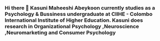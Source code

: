 ### Hi there 👋  Kasuni Maheeshi Abeykoon currently studies as a Psychology & Bussiness undergraduate at CIIHE - Colombo International Institute of Higher Education. Kasuni does research in Organizational Psychology ,Neuroscience ,Neuromarketing and Consumer Psychology 

<!--
**maheeshiabeykoon/maheeshiabeykoon** is a ✨ _special_ ✨ repository because its `README.md` (this file) appears on your GitHub profile.

Here are some ideas to get you started:

- 🔭 I’m currently working on ...
- 🌱 I’m currently learning ...
- 👯 I’m looking to collaborate on ...
- 🤔 I’m looking for help with ...
- 💬 Ask me about ...
- 📫 How to reach me: ...
- 😄 Pronouns: ...
- ⚡ Fun fact: ...
-->
